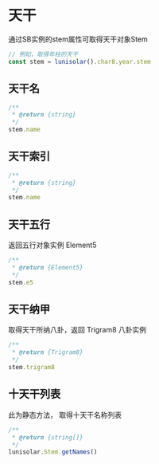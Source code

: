 
# 天干

通过SB实例的stem属性可取得天干对象Stem

```typescript
// 例如，取得年柱的天干
const stem = lunisolar().char8.year.stem
```

## 天干名

```typescript
/**
 * @return {string}
 */
stem.name
```

## 天干索引

```typescript
/**
 * @return {string}
 */
stem.name
```

## 天干五行

返回五行对象实例 Element5

```typescript
/**
 * @return {Element5}
 */
stem.e5
```

## 天干纳甲

取得天干所纳八卦，返回 Trigram8 八卦实例

```typescript
/**
 * @return {Trigram8}
 */
stem.trigram8
```

## 十天干列表

此为静态方法， 取得十天干名称列表

```typescript
/**
 * @return {string[]}
 */
lunisolar.Stem.getNames()
```
